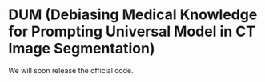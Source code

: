 # DUM (Debiasing Medical Knowledge for Prompting Universal Model in CT Image Segmentation)

We will soon release the official code.

